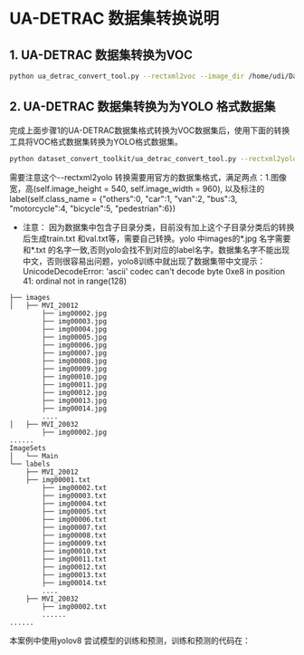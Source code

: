 # UA-DETRAC 数据集转换说明

## 1. UA-DETRAC  数据集转换为VOC

```bash
python ua_detrac_convert_tool.py --rectxml2voc --image_dir /home/udi/DataSet1/车辆检测数据集/train --xml_dir /home/udi/DataSet1/车辆检测数据集/Train-XML/DETRAC-Train-Annotations-XML --output_dir ./detrac_train
```





## 2. UA-DETRAC 数据集转换为为YOLO 格式数据集


完成上面步骤1的UA-DETRAC数据集格式转换为VOC数据集后，使用下面的转换工具将VOC格式数据集转换为YOLO格式数据集。

```bash
python dataset_convert_toolkit/ua_detrac_convert_tool.py --rectxml2yolo --image_dir /home/udi/workspace/panchuanchao/Dataset/cardetectdataset/Insight-MVT_Annotation_Train --xml_dir /home/udi/workspace/panchuanchao/Dataset/cardetectdataset/DETRAC-Train-Annotations-XML --output_dir ./detrac_train_yolo
```
需要注意这个--rectxml2yolo 转换需要用官方的数据集格式，满足两点：1.图像宽，高(self.image_height = 540, self.image_width = 960), 以及标注的label(self.class_name = {"others":0, "car":1, "van":2, "bus":3, "motorcycle":4, "bicycle":5, "pedestrian":6})

-  注意： 因为数据集中包含子目录分类，目前没有加上这个子目录分类后的转换后生成train.txt 和val.txt等，需要自己转换。yolo 中images的*.jpg 名字需要和*.txt 的名字一致,否则yolo会找不到对应的label名字。数据集名字不能出现中文，否则很容易出问题，yolo8训练中就出现了数据集带中文提示：UnicodeDecodeError: 'ascii' codec can't decode byte 0xe8 in position 41: ordinal not in range(128)

```
├── images
│   ├── MVI_20012
        ├── img00002.jpg
        ├── img00003.jpg
        ├── img00004.jpg
        ├── img00005.jpg
        ├── img00006.jpg
        ├── img00007.jpg
        ├── img00008.jpg
        ├── img00009.jpg
        ├── img00010.jpg
        ├── img00011.jpg
        ├── img00012.jpg
        ├── img00013.jpg
        ├── img00014.jpg
        ....
│   ├── MVI_20032
        ├── img00002.jpg
......
ImageSets
│   └── Main
└── labels
    ├── MVI_20012
    ├── img00001.txt
        ├── img00002.txt
        ├── img00003.txt
        ├── img00004.txt
        ├── img00005.txt
        ├── img00006.txt
        ├── img00007.txt
        ├── img00008.txt
        ├── img00009.txt
        ├── img00010.txt
        ├── img00011.txt
        ├── img00012.txt
        ├── img00013.txt
        ├── img00014.txt
        ....
    ├── MVI_20032
        ├── img00002.txt
        ......
......

```



本案例中使用yolov8 尝试模型的训练和预测，训练和预测的代码在：

```

```

